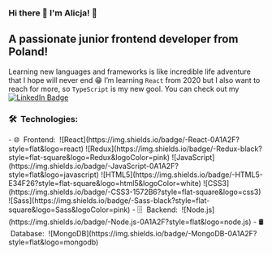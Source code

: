 ### Hi there 👋   I'm Alicja!  👧 

## A passionate junior frontend developer from Poland!

Learning new languages and frameworks is like incredible life adventure that I hope will never end 😁 I’m learning `React` from 2020 but I also want to reach for more, so `TypeScript` is my new gool. You can check out my [![LinkedIn Badge](https://img.shields.io/badge/LinkedIn-Profile-informational?style=flat&logo=linkedin&logoColor=white&color=0D76A8)](https://www.linkedin.com/in/alicjalatala/)

<h3> 🛠 &nbsp;Technologies: </h3>
- 🌐 &nbsp;Frontend:&nbsp;
  ![React](https://img.shields.io/badge/-React-0A1A2F?style=flat&logo=react)
  ![Redux](https://img.shields.io/badge/-Redux-black?style=flat-square&logo=Redux&logoColor=pink)
  ![JavaScript](https://img.shields.io/badge/-JavaScript-0A1A2F?style=flat&logo=javascript)
  ![HTML5](https://img.shields.io/badge/-HTML5-E34F26?style=flat-square&logo=html5&logoColor=white)
  ![CSS3](https://img.shields.io/badge/-CSS3-1572B6?style=flat-square&logo=css3)
  ![Sass](https://img.shields.io/badge/-Sass-black?style=flat-square&logo=Sass&logoColor=pink)
- 🗄 &nbsp;Backend:&nbsp;
  ![Node.js](https://img.shields.io/badge/-Node.js-0A1A2F?style=flat&logo=node.js)
- 🛢 &nbsp;Database:&nbsp;
  ![MongoDB](https://img.shields.io/badge/-MongoDB-0A1A2F?style=flat&logo=mongodb) 
  <br/>


